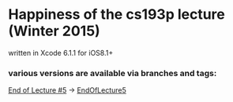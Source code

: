 # Happiness of the cs193p lecture (Winter 2015)

written in Xcode 6.1.1 for iOS8.1+


### various versions are available via branches and tags:

[End of Lecture #5](http://cs193p.m2m.at/cs193p-lecture-5-objective-c-compatibility-property-list-views-winter-2015/) -> [EndOfLecture5](https://github.com/m2mtech/happiness-2015/tree/EndOfLecture5)

